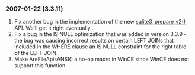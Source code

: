 ### 2007\-01\-22 (3\.3\.11\)

1. Fix another bug in the implementation of the new
[sqlite3\_prepare\_v2()](c3ref/prepare.html) API.
We'll get it right eventually...
2. Fix a bug in the IS NULL optimization that was added in version 3\.3\.9 \-
the bug was causing incorrect results on certain LEFT JOINs that included
in the WHERE clause an IS NULL constraint for the right table of the
LEFT JOIN.
3. Make AreFileApisANSI() a no\-op macro in WinCE since WinCE does not
support this function.




